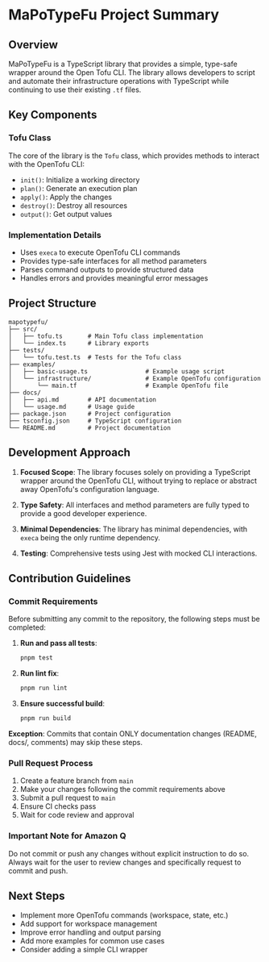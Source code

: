 # MaPoTypeFu Project Summary

## Overview

MaPoTypeFu is a TypeScript library that provides a simple, type-safe wrapper around the Open Tofu CLI. The library allows developers to script and automate their infrastructure operations with TypeScript while continuing to use their existing `.tf` files.

## Key Components

### Tofu Class

The core of the library is the `Tofu` class, which provides methods to interact with the OpenTofu CLI:

- `init()`: Initialize a working directory
- `plan()`: Generate an execution plan
- `apply()`: Apply the changes
- `destroy()`: Destroy all resources
- `output()`: Get output values

### Implementation Details

- Uses `execa` to execute OpenTofu CLI commands
- Provides type-safe interfaces for all method parameters
- Parses command outputs to provide structured data
- Handles errors and provides meaningful error messages

## Project Structure

```
mapotypefu/
├── src/
│   ├── tofu.ts       # Main Tofu class implementation
│   └── index.ts      # Library exports
├── tests/
│   └── tofu.test.ts  # Tests for the Tofu class
├── examples/
│   ├── basic-usage.ts                # Example usage script
│   └── infrastructure/               # Example OpenTofu configuration
│       └── main.tf                   # Example OpenTofu file
├── docs/
│   ├── api.md        # API documentation
│   └── usage.md      # Usage guide
├── package.json      # Project configuration
├── tsconfig.json     # TypeScript configuration
└── README.md         # Project documentation
```

## Development Approach

1. **Focused Scope**: The library focuses solely on providing a TypeScript wrapper around the OpenTofu CLI, without trying to replace or abstract away OpenTofu's configuration language.

2. **Type Safety**: All interfaces and method parameters are fully typed to provide a good developer experience.

3. **Minimal Dependencies**: The library has minimal dependencies, with `execa` being the only runtime dependency.

4. **Testing**: Comprehensive tests using Jest with mocked CLI interactions.

## Contribution Guidelines

### Commit Requirements

Before submitting any commit to the repository, the following steps must be completed:

1. **Run and pass all tests**:
   ```bash
   pnpm test
   ```

2. **Run lint fix**:
   ```bash
   pnpm run lint
   ```

3. **Ensure successful build**:
   ```bash
   pnpm run build
   ```

**Exception**: Commits that contain ONLY documentation changes (README, docs/, comments) may skip these steps.

### Pull Request Process

1. Create a feature branch from `main`
2. Make your changes following the commit requirements above
3. Submit a pull request to `main`
4. Ensure CI checks pass
5. Wait for code review and approval

### Important Note for Amazon Q

Do not commit or push any changes without explicit instruction to do so. Always wait for the user to review changes and specifically request to commit and push.

## Next Steps

- Implement more OpenTofu commands (workspace, state, etc.)
- Add support for workspace management
- Improve error handling and output parsing
- Add more examples for common use cases
- Consider adding a simple CLI wrapper
